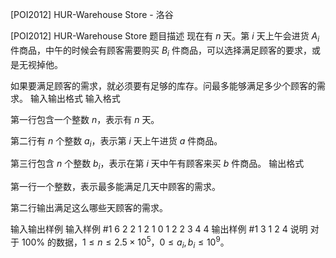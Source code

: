 



[POI2012] HUR-Warehouse Store - 洛谷














[POI2012] HUR-Warehouse Store
题目描述
现在有 $n$ 天。第 $i$ 天上午会进货 $A_i$ 件商品，中午的时候会有顾客需要购买 $B_i$ 件商品，可以选择满足顾客的要求，或是无视掉他。

如果要满足顾客的需求，就必须要有足够的库存。问最多能够满足多少个顾客的需求。
输入输出格式
输入格式

第一行包含一个整数 $n$，表示有 $n$ 天。

第二行有 $n$ 个整数 $a_i$，表示第 $i$ 天上午进货 $a$ 件商品。

第三行包含 $n$ 个整数 $b_i$，表示在第 $i$ 天中午有顾客来买 $b$ 件商品。
输出格式

第一行一个整数，表示最多能满足几天中顾客的需求。


第二行输出满足这么哪些天顾客的需求。

输入输出样例
输入样例 #1
6
2 2 1 2 1 0
1 2 2 3 4 4
输出样例 #1
3
1 2 4
说明
对于 $100\%$ 的数据，$1\leqslant n\leqslant 2.5\times 10^5$，$0\leqslant a_i,b_i \leqslant 10^9$。






